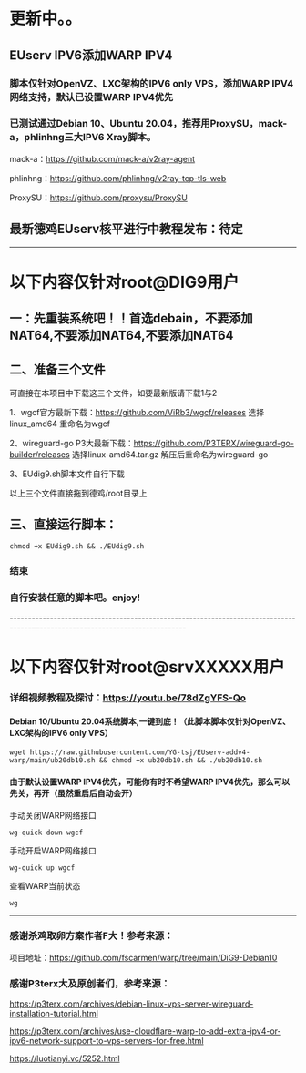 # 更新中。。

## EUserv IPV6添加WARP IPV4

### 脚本仅针对OpenVZ、LXC架构的IPV6 only VPS，添加WARP IPV4网络支持，默认已设置WARP IPV4优先

### 已测试通过Debian 10、Ubuntu 20.04，推荐用ProxySU，mack-a，phlinhng三大IPV6 Xray脚本。
mack-a：https://github.com/mack-a/v2ray-agent

phlinhng：https://github.com/phlinhng/v2ray-tcp-tls-web

ProxySU：https://github.com/proxysu/ProxySU


## 最新德鸡EUserv核平进行中教程发布：待定

-------------------------------------------------------------------------------------------------------
# 以下内容仅针对root@DIG9用户

## 一：先重装系统吧！！首选debain，不要添加NAT64,不要添加NAT64,不要添加NAT64

## 二、准备三个文件
可直接在本项目中下载这三个文件，如要最新版请下载1与2

1、wgcf官方最新下载：https://github.com/ViRb3/wgcf/releases 选择linux_amd64 重命名为wgcf 

2、wireguard-go P3大最新下载：https://github.com/P3TERX/wireguard-go-builder/releases 选择linux-amd64.tar.gz 解压后重命名为wireguard-go

3、EUdig9.sh脚本文件自行下载

以上三个文件直接拖到德鸡/root目录上

## 三、直接运行脚本：
```
chmod +x EUdig9.sh && ./EUdig9.sh
```


### 结束

### 自行安装任意的脚本吧。enjoy!

------------------------------------------------------------------------------------—----------------------------------------

# 以下内容仅针对root@srvXXXXX用户

### 详细视频教程及探讨：https://youtu.be/78dZgYFS-Qo

#### Debian 10/Ubuntu 20.04系统脚本,一键到底！（此脚本脚本仅针对OpenVZ、LXC架构的IPV6 only VPS）
```
wget https://raw.githubusercontent.com/YG-tsj/EUserv-addv4-warp/main/ub20db10.sh && chmod +x ub20db10.sh && ./ub20db10.sh
```

#### 由于默认设置WARP IPV4优先，可能你有时不希望WARP IPV4优先，那么可以先关，再开（虽然重启后自动会开）

手动关闭WARP网络接口
```
wg-quick down wgcf
```

手动开启WARP网络接口 
```
wg-quick up wgcf
```

查看WARP当前状态
```
wg
```


---------------------------------------------------------------------------------------------------------------------
### 感谢杀鸡取卵方案作者F大！参考来源：
项目地址：https://github.com/fscarmen/warp/tree/main/DiG9-Debian10


### 感谢P3terx大及原创者们，参考来源：
https://p3terx.com/archives/debian-linux-vps-server-wireguard-installation-tutorial.html

https://p3terx.com/archives/use-cloudflare-warp-to-add-extra-ipv4-or-ipv6-network-support-to-vps-servers-for-free.html

https://luotianyi.vc/5252.html

